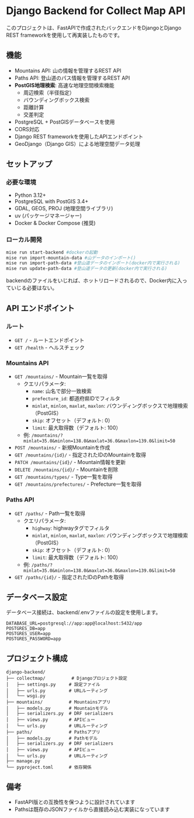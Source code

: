 # Django Backend for Collect Map API

このプロジェクトは、FastAPIで作成されたバックエンドをDjangoとDjango REST frameworkを使用して再実装したものです。

## 機能

- Mountains API: 山の情報を管理するREST API
- Paths API: 登山道のパス情報を管理するREST API
- **PostGIS地理検索**: 高速な地理空間検索機能
  - 周辺検索（半径指定）
  - バウンディングボックス検索
  - 距離計算
  - 交差判定
- PostgreSQL + PostGISデータベースを使用
- CORS対応
- Django REST frameworkを使用したAPIエンドポイント
- GeoDjango（Django GIS）による地理空間データ処理

## セットアップ

### 必要な環境

- Python 3.12+
- PostgreSQL with PostGIS 3.4+
- GDAL, GEOS, PROJ (地理空間ライブラリ)
- uv (パッケージマネージャー)
- Docker & Docker Compose (推奨)

### ローカル開発

```bash
mise run start-backend #dockerの起動
mise run import-mountain-data #山データのインポート()
mise run import-path-data #登山道データのインポート(docker内で実行される)
mise run update-path-data #登山道データの更新(docker内で実行される)

```
backendのファイルをいじれば、ホットリロードされるので、Docker内に入っていじる必要はない。

## API エンドポイント

### ルート

- `GET /` - ルートエンドポイント
- `GET /health` - ヘルスチェック

### Mountains API

- `GET /mountains/` - Mountain一覧を取得
  - クエリパラメータ:
    - `name`: 山名で部分一致検索
    - `prefecture_id`: 都道府県IDでフィルタ
    - `minlat`, `minlon`, `maxlat`, `maxlon`: バウンディングボックスで地理検索（PostGIS）
    - `skip`: オフセット（デフォルト: 0）
    - `limit`: 最大取得数（デフォルト: 100）
  - 例: `/mountains/?minlat=35.0&minlon=138.0&maxlat=36.0&maxlon=139.0&limit=50`
- `POST /mountains/` - 新規Mountainを作成
- `GET /mountains/{id}/` - 指定されたIDのMountainを取得
- `PATCH /mountains/{id}/` - Mountain情報を更新
- `DELETE /mountains/{id}/` - Mountainを削除
- `GET /mountains/types/` - Type一覧を取得
- `GET /mountains/prefectures/` - Prefecture一覧を取得

### Paths API

- `GET /paths/` - Path一覧を取得
  - クエリパラメータ:
    - `highway`: highwayタグでフィルタ
    - `minlat`, `minlon`, `maxlat`, `maxlon`: バウンディングボックスで地理検索（PostGIS）
    - `skip`: オフセット（デフォルト: 0）
    - `limit`: 最大取得数（デフォルト: 100）
  - 例: `/paths/?minlat=35.0&minlon=138.0&maxlat=36.0&maxlon=139.0&limit=50`
- `GET /paths/{id}/` - 指定されたIDのPathを取得

## データベース設定

データベース接続は、backend/.envファイルの設定を使用します。

```
DATABASE_URL=postgresql://app:app@localhost:5432/app
POSTGRES_DB=app
POSTGRES_USER=app
POSTGRES_PASSWORD=app
```

## プロジェクト構成

```
django-backend/
├── collectmap/          # Djangoプロジェクト設定
│   ├── settings.py     # 設定ファイル
│   ├── urls.py         # URLルーティング
│   └── wsgi.py
├── mountains/          # Mountainsアプリ
│   ├── models.py       # Mountainモデル
│   ├── serializers.py  # DRF serializers
│   ├── views.py        # APIビュー
│   └── urls.py         # URLルーティング
├── paths/              # Pathsアプリ
│   ├── models.py       # Pathモデル
│   ├── serializers.py  # DRF serializers
│   ├── views.py        # APIビュー
│   └── urls.py         # URLルーティング
├── manage.py
└── pyproject.toml      # 依存関係
```

## 備考

- FastAPI版との互換性を保つように設計されています
- Pathsは既存のJSONファイルから直接読み込む実装になっています
